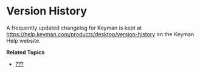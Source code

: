 # Version History

A frequently updated changelog for Keyman is kept at
<https://help.keyman.com/products/desktop/version-history> on the Keyman
Help website.

**Related Topics**

-   [???](#about_whatsnew)
